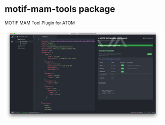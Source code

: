 # motif-mam-tools package

MOTIF MAM Tool Plugin for ATOM

![A screenshot of your package](https://github.com/github-vipera/motif-mam-tools/blob/master/screenshot.png)

